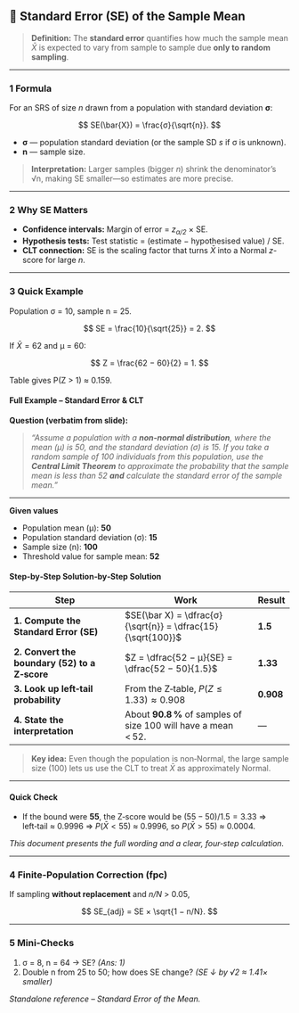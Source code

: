 ## 📌 Standard Error (SE) of the Sample Mean

> **Definition:** The **standard error** quantifies how much the sample mean $\bar{X}$ is expected to vary from sample to sample due **only to random sampling**.

---

### 1  Formula

For an SRS of size *n* drawn from a population with standard deviation **σ**:

$$
SE(\bar{X}) = \frac{σ}{\sqrt{n}}.
$$

* **σ** — population standard deviation (or the sample SD *s* if σ is unknown).
* **n** — sample size.

> **Interpretation:** Larger samples (bigger *n*) shrink the denominator’s √n, making SE smaller—so estimates are more precise.

---

### 2  Why SE Matters

* **Confidence intervals:** Margin of error = *z<sub>α/2</sub>* × SE.
* **Hypothesis tests:** Test statistic = (estimate − hypothesised value) / SE.
* **CLT connection:** SE is the scaling factor that turns $\bar{X}$ into a Normal *z*-score for large *n*.

---

### 3  Quick Example

Population σ = 10, sample n = 25.

$$
SE = \frac{10}{\sqrt{25}} = 2.
$$

If $\bar{X} = 62$ and μ = 60:

$$
Z = \frac{62 − 60}{2} = 1.
$$

Table gives P(Z > 1) ≈ 0.159.

#### Full Example – Standard Error & CLT

**Question (verbatim from slide):**

> *“Assume a population with a **non‑normal distribution**, where the mean (μ) is 50, and the standard deviation (σ) is 15. If you take a random sample of 100 individuals from this population, use the **Central Limit Theorem** to approximate the probability that the sample mean is less than 52 **and** calculate the standard error of the sample mean.”*

---

**Given values**

* Population mean (μ): **50**
* Population standard deviation (σ): **15**
* Sample size (n): **100**
* Threshold value for sample mean: **52**

#### Step‑by‑Step Solution‑by‑Step Solution

| Step                                          | Work                                                           | Result    |
| --------------------------------------------- | -------------------------------------------------------------- | --------- |
| **1. Compute the Standard Error (SE)**        | $SE(\bar X) = \dfrac{σ}{\sqrt{n}} = \dfrac{15}{\sqrt{100}}$    | **1.5**   |
| **2. Convert the boundary (52) to a Z‑score** | $Z = \dfrac{52 − μ}{SE} = \dfrac{52 − 50}{1.5}$                | **1.33**  |
| **3. Look up left‑tail probability**          | From the Z‑table, $P(Z \le 1.33) \approx 0.908$                | **0.908** |
| **4. State the interpretation**               | About **90.8 %** of samples of size 100 will have a mean < 52. | —         |

> **Key idea:** Even though the population is non‑Normal, the large sample size (100) lets us use the CLT to treat $\bar X$ as approximately Normal.

---

#### Quick Check

* If the bound were **55**, the Z‑score would be $(55−50)/1.5 = 3.33$ ⇒ left‑tail ≈ 0.9996 ⇒ $P(\bar X < 55)$ ≈ 0.9996, so $P(\bar X > 55)$ ≈ 0.0004.

*This document presents the full wording and a clear, four‑step calculation.*


---

### 4  Finite-Population Correction (fpc)

If sampling **without replacement** and *n/N* > 0.05,

$$
SE_{adj} = SE × \sqrt{1 − n/N}.
$$

---

### 5  Mini‑Checks

1. σ = 8, n = 64 → SE? *(Ans: 1)*
2. Double n from 25 to 50; how does SE change? *(SE ↓ by √2 ≈ 1.41× smaller)*

*Standalone reference – Standard Error of the Mean.*
